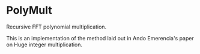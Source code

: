 # PolyMult
Recursive FFT polynomial multiplication.

This is an implementation of the method laid out in Ando Emerencia's paper on Huge integer multiplication.
